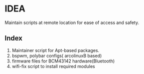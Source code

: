 # IDEA
Maintain scripts at remote location for ease of access and safety.

## Index
1) Maintainer script for Apt-based packages.
2) bspwm, polybar configs( arcolinuxB based)
3) firmware files for BCM43142 hardware(Bluetooth)
4) wifi-fix script to install required modules
